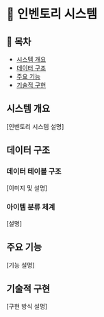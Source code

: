 # 🎒 인벤토리 시스템

## 📝 목차
- [시스템 개요](#시스템-개요)
- [데이터 구조](#데이터-구조)
- [주요 기능](#주요-기능)
- [기술적 구현](#기술적-구현)

## 시스템 개요
[인벤토리 시스템 설명]

## 데이터 구조
### 데이터 테이블 구조
[이미지 및 설명]

### 아이템 분류 체계
[설명]

## 주요 기능
[기능 설명]

## 기술적 구현
[구현 방식 설명]
